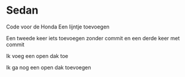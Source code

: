# Sedan
Code voor de Honda
Een lijntje toevoegen

Een tweede keer iets toevoegen zonder commit
en een derde keer met commit


Ik voeg een open dak toe

Ik ga nog een open dak toevoegen